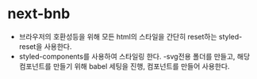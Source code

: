 # next-bnb

- 브라우저의 호환성등을 위해 모든 html의 스타일을 간단히 reset하는 styled-reset을 사용한다.
- styled-components를 사용하여 스타일링 한다.
-svg전용 폴더를 만들고, 해당 컴포넌트를 만들기 위해 babel 세팅을 진행, 컴포넌트를 만들어 사용한다.